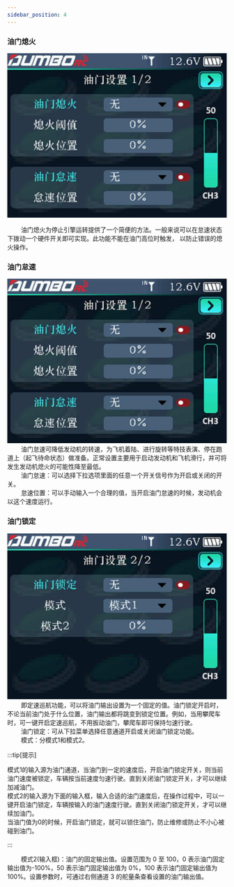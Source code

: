 ```yaml
---
sidebar_position: 4
---
```


### 油门熄火

![](../pic/342.jpg)

        油门熄火为停止引擎运转提供了一个简便的方法。一般来说可以在怠速状态下拨动一个硬件开关即可实现。此功能不能在油门高位时触发， 以防止错误的熄火操作。<br/>

### 油门怠速

![](../pic/342.jpg)<br/>        油门怠速可降低发动机的转速，为飞机着陆、进行旋转等特技表演、停在跑道上（起飞待命状态）做准备。正常设置主要用于启动发动机和飞机滑行，并可将发生发动机熄火的可能性降至最低。<br/>        油门怠速：可以选择下拉选项里面的任意一个开关信号作为开启或关闭的开关。<br/>        怠速位置：可以手动输入一个合理的值，当开启油门怠速的时候，发动机会以这个速度运行。<br/>

### 油门锁定

![](../pic/341.jpg)<br/>        即定速巡航功能，可以将油门输出设置为一个固定的值。油门锁定开启时，不论当前油门处于什么位置，油门输出都将跳变到锁定位置。例如，当用攀爬车时，可一键开启定速巡航，不用扳动油门，攀爬车即可保持匀速行驶。<br/>        油门锁定：可从下拉菜单选择任意通道开启或关闭油门锁定功能。<br/>        模式：分模式1和模式2。<br/>

:::tip[提示]

模式1的输入源为油门通道，当油门到一定的速度后，开启油门锁定开关，则当前油门速度被锁定，车辆按当前速度匀速行驶。直到关闭油门锁定开关，才可以继续加减油门。<br/>模式2的输入源为下面的输入框，输入合适的油门速度后，在操作过程中，可以一键开启油门锁定，车辆按输入的油门速度行驶。直到关闭油门锁定开关，才可以继续加油门。<br/>当油门值为0的时候，开启油门锁定，就可以锁住油门，防止维修或防止不小心被碰到油门。

:::

        模式2(输入框)：油门的固定输出值。设置范围为 0 至 100，0 表示油门固定输出值为-100%，50 表示油门固定输出值为 0%，100 表示油门固定输出值为 100%。设置参数时，可通过右侧通道 3 的舵量条查看设置的油门输出值。    <br/>
